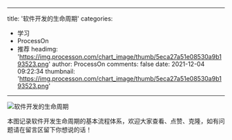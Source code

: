
---
title: '软件开发的生命周期'
categories: 
 - 学习
 - ProcessOn
 - 推荐
headimg: 'https://img.processon.com/chart_image/thumb/5eca27a51e08530a9b193523.png'
author: ProcessOn
comments: false
date: 2021-12-04 09:22:34
thumbnail: 'https://img.processon.com/chart_image/thumb/5eca27a51e08530a9b193523.png'
---

<div>   
<img class="thumb" alt="软件开发的生命周期" src="https://img.processon.com/chart_image/thumb/5eca27a51e08530a9b193523.png" referrerpolicy="no-referrer">
<p>本图记录软件开发生命周期的基本流程体系，欢迎大家查看、点赞、克隆，如有问题请在留言区留下你想说的话！</p>  
</div>
            